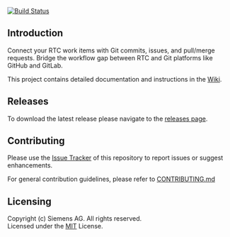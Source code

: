 [![Build Status](https://travis-ci.org/jazz-community/rtc-git-connector.svg?branch=master)](https://travis-ci.org/jazz-community/rtc-git-connector)

## Introduction
Connect your RTC work items with Git commits, issues, and pull/merge requests. Bridge the workflow gap between RTC and Git platforms like GitHub and GitLab.

This project contains detailed documentation and instructions in the [Wiki](https://github.com/jazz-community/rtc-git-connector/wiki).

## Releases
To download the latest release please navigate to the [releases page](https://github.com/jazz-community/rtc-git-connector/releases).

## Contributing
Please use the [Issue Tracker](https://github.com/jazz-community/rtc-git-connector/issues) of this repository to report issues or suggest enhancements.

For general contribution guidelines, please refer to [CONTRIBUTING.md](https://github.com/jazz-community/jazz-debug-environment/blob/master/CONTRIBUTING.md)

## Licensing
Copyright (c) Siemens AG. All rights reserved.<br>
Licensed under the [MIT](https://github.com/jazz-community/jazz-debug-environment/blob/master/LICENSE) License.
